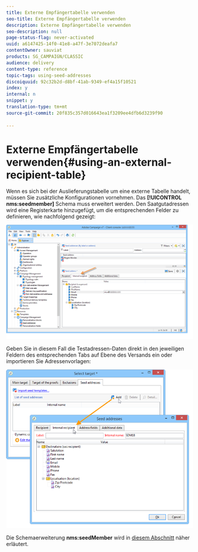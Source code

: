 ```yaml
---
title: Externe Empfängertabelle verwenden
seo-title: Externe Empfängertabelle verwenden
description: Externe Empfängertabelle verwenden
seo-description: null
page-status-flag: never-activated
uuid: a6147425-14f0-41e8-a47f-3e7072deafa7
contentOwner: sauviat
products: SG_CAMPAIGN/CLASSIC
audience: delivery
content-type: reference
topic-tags: using-seed-addresses
discoiquuid: 92c32b2d-d8bf-41ab-9349-ef4a15f10521
index: y
internal: n
snippet: y
translation-type: tm+mt
source-git-commit: 20f835c357d016643ea1f3209ee4dfb6d3239f90

---
```



# Externe Empfängertabelle verwenden{#using-an-external-recipient-table}

Wenn es sich bei der Auslieferungstabelle um eine externe Tabelle handelt, müssen Sie zusätzliche Konfigurationen vornehmen. Das **[!UICONTROL nms:seedmember]** Schema muss erweitert werden. Den Saatgutadressen wird eine Registerkarte hinzugefügt, um die entsprechenden Felder zu definieren, wie nachfolgend gezeigt:

![](assets/s_ncs_user_seedlist_new_tab.png)

Geben Sie in diesem Fall die Testadressen-Daten direkt in den jeweiligen Feldern des entsprechenden Tabs auf Ebene des Versands ein oder importieren Sie Adressenvorlagen:

![](assets/s_ncs_user_seedlist_add_new_tab.png)

Die Schemaerweiterung **nms:seedMember** wird in [diesem Abschnitt](../../configuration/using/seed-addresses.md) näher erläutert.
